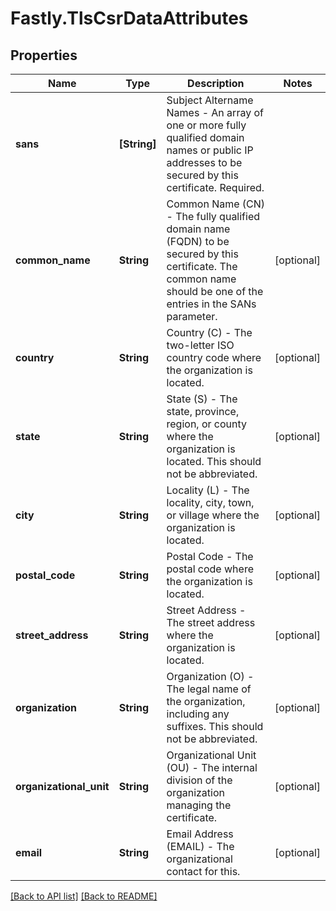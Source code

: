 # Fastly.TlsCsrDataAttributes

## Properties

Name | Type | Description | Notes
------------ | ------------- | ------------- | -------------
**sans** | **[String]** | Subject Altername Names - An array of one or more fully qualified domain names or public IP addresses to be secured by this certificate. Required. | 
**common_name** | **String** | Common Name (CN) - The fully qualified domain name (FQDN) to be secured by this certificate. The common name should be one of the entries in the SANs parameter. | [optional] 
**country** | **String** | Country (C) - The two-letter ISO country code where the organization is located. | [optional] 
**state** | **String** | State (S) - The state, province, region, or county where the organization is located. This should not be abbreviated. | [optional] 
**city** | **String** | Locality (L) - The locality, city, town, or village where the organization is located. | [optional] 
**postal_code** | **String** | Postal Code - The postal code where the organization is located. | [optional] 
**street_address** | **String** | Street Address - The street address where the organization is located. | [optional] 
**organization** | **String** | Organization (O) - The legal name of the organization, including any suffixes. This should not be abbreviated. | [optional] 
**organizational_unit** | **String** | Organizational Unit (OU) - The internal division of the organization managing the certificate. | [optional] 
**email** | **String** | Email Address (EMAIL) - The organizational contact for this. | [optional] 


[[Back to API list]](../../README.md#endpoints) [[Back to README]](../../README.md)
